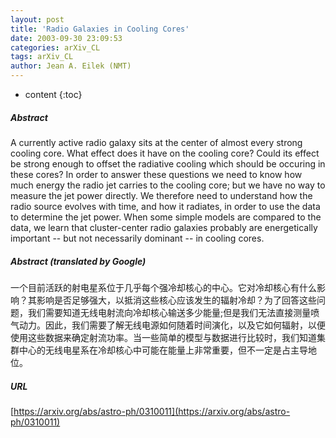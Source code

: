 ```yaml
---
layout: post
title: 'Radio Galaxies in Cooling Cores'
date: 2003-09-30 23:09:53
categories: arXiv_CL
tags: arXiv_CL
author: Jean A. Eilek (NMT)
---
```


* content
{:toc}

##### Abstract
A currently active radio galaxy sits at the center of almost every strong cooling core. What effect does it have on the cooling core? Could its effect be strong enough to offset the radiative cooling which should be occuring in these cores? In order to answer these questions we need to know how much energy the radio jet carries to the cooling core; but we have no way to measure the jet power directly. We therefore need to understand how the radio source evolves with time, and how it radiates, in order to use the data to determine the jet power. When some simple models are compared to the data, we learn that cluster-center radio galaxies probably are energetically important -- but not necessarily dominant -- in cooling cores.

##### Abstract (translated by Google)
一个目前活跃的射电星系位于几乎每个强冷却核心的中心。它对冷却核心有什么影响？其影响是否足够强大，以抵消这些核心应该发生的辐射冷却？为了回答这些问题，我们需要知道无线电射流向冷却核心输送多少能量;但是我们无法直接测量喷气动力。因此，我们需要了解无线电源如何随着时间演化，以及它如何辐射，以便使用这些数据来确定射流功率。当一些简单的模型与数据进行比较时，我们知道集群中心的无线电星系在冷却核心中可能在能量上非常重要，但不一定是占主导地位。

##### URL
[https://arxiv.org/abs/astro-ph/0310011](https://arxiv.org/abs/astro-ph/0310011)


